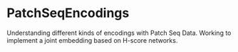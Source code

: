 # PatchSeqEncodings
Understanding different kinds of encodings with Patch Seq Data. Working to implement a joint embedding based on H-score networks. 
